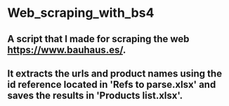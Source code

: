 # Web_scraping_with_bs4
## A script that I made for scraping the web https://www.bauhaus.es/. 
## It extracts the urls and product names using the id reference located in 'Refs to parse.xlsx' and saves the results in 'Products list.xlsx'.

